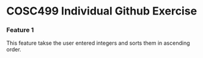 # COSC499 Individual Github Exercise

### Feature 1
This feature takse the user entered integers and sorts them in ascending order.

